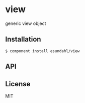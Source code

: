 
# view

  generic view object

## Installation

    $ component install esundahl/view

## API

   

## License

  MIT
